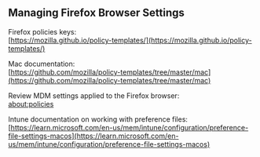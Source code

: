 ## Managing Firefox Browser Settings

Firefox policies keys:  
[https://mozilla.github.io/policy-templates/](https://mozilla.github.io/policy-templates/)

Mac documentation:  
[https://github.com/mozilla/policy-templates/tree/master/mac](https://github.com/mozilla/policy-templates/tree/master/mac)

Review MDM settings applied to the Firefox browser:  
[about:policies](about:policies)

Intune documentation on working with preference files:  
[https://learn.microsoft.com/en-us/mem/intune/configuration/preference-file-settings-macos](https://learn.microsoft.com/en-us/mem/intune/configuration/preference-file-settings-macos)
